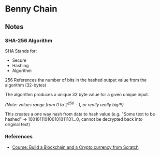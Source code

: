 # Benny Chain

## Notes

### SHA-256 Algorithm

SHA Stands for:

-   Secure
-   Hashing
-   Algorithm

256 References the number of bits in the hashed output value from the algorithm (32-bytes)

The algorithm produces a unique 32 byte value for a given unique input.

_(Note: values range from 0 to 2<sup>256</sup> - 1, or really really big!!!)_

This creates a one way hash from data to hash value (e.g. "Some text to be hashed" -> 100101110100101011101...0, cannot be decrypted back into original text)

### References

-   [Course: Build a Blockchain and a Crypto currency from Scratch](https://www.udemy.com/course/build-blockchain/)
